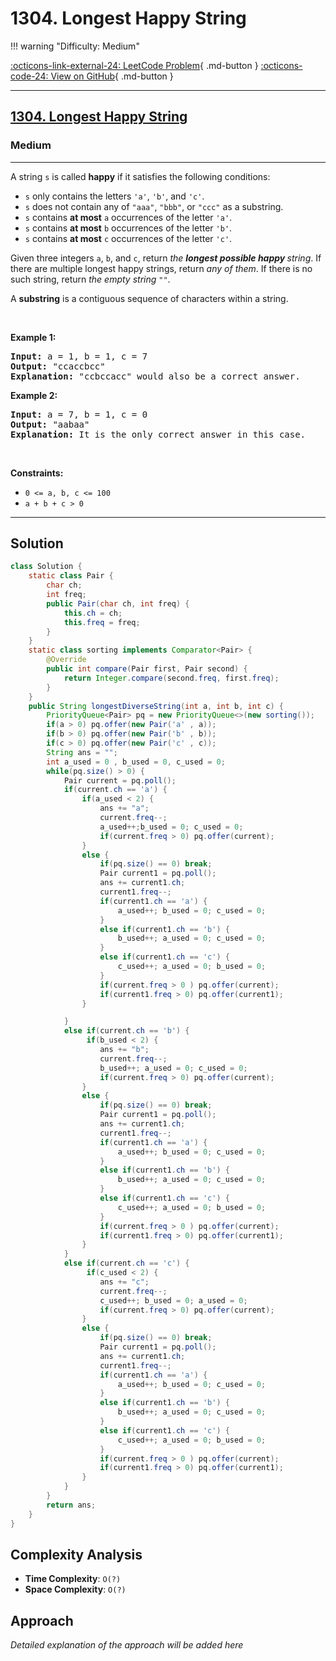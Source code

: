 # 1304. Longest Happy String

!!! warning "Difficulty: Medium"

[:octicons-link-external-24: LeetCode Problem](https://leetcode.com/problems/longest-happy-string/){ .md-button }
[:octicons-code-24: View on GitHub](https://github.com/RAJ8664/Leetcode/tree/master/1304-longest-happy-string){ .md-button }

---

<h2><a href="https://leetcode.com/problems/longest-happy-string">1304. Longest Happy String</a></h2><h3>Medium</h3><hr><p>A string <code>s</code> is called <strong>happy</strong> if it satisfies the following conditions:</p>

<ul>
	<li><code>s</code> only contains the letters <code>&#39;a&#39;</code>, <code>&#39;b&#39;</code>, and <code>&#39;c&#39;</code>.</li>
	<li><code>s</code> does not contain any of <code>&quot;aaa&quot;</code>, <code>&quot;bbb&quot;</code>, or <code>&quot;ccc&quot;</code> as a substring.</li>
	<li><code>s</code> contains <strong>at most</strong> <code>a</code> occurrences of the letter <code>&#39;a&#39;</code>.</li>
	<li><code>s</code> contains <strong>at most</strong> <code>b</code> occurrences of the letter <code>&#39;b&#39;</code>.</li>
	<li><code>s</code> contains <strong>at most</strong> <code>c</code> occurrences of the letter <code>&#39;c&#39;</code>.</li>
</ul>

<p>Given three integers <code>a</code>, <code>b</code>, and <code>c</code>, return <em>the <strong>longest possible happy </strong>string</em>. If there are multiple longest happy strings, return <em>any of them</em>. If there is no such string, return <em>the empty string </em><code>&quot;&quot;</code>.</p>

<p>A <strong>substring</strong> is a contiguous sequence of characters within a string.</p>

<p>&nbsp;</p>
<p><strong class="example">Example 1:</strong></p>

<pre>
<strong>Input:</strong> a = 1, b = 1, c = 7
<strong>Output:</strong> &quot;ccaccbcc&quot;
<strong>Explanation:</strong> &quot;ccbccacc&quot; would also be a correct answer.
</pre>

<p><strong class="example">Example 2:</strong></p>

<pre>
<strong>Input:</strong> a = 7, b = 1, c = 0
<strong>Output:</strong> &quot;aabaa&quot;
<strong>Explanation:</strong> It is the only correct answer in this case.
</pre>

<p>&nbsp;</p>
<p><strong>Constraints:</strong></p>

<ul>
	<li><code>0 &lt;= a, b, c &lt;= 100</code></li>
	<li><code>a + b + c &gt; 0</code></li>
</ul>


---

## Solution

```java
class Solution {
    static class Pair {
        char ch;
        int freq;
        public Pair(char ch, int freq) {
            this.ch = ch;
            this.freq = freq;
        }
    }
    static class sorting implements Comparator<Pair> {
        @Override
        public int compare(Pair first, Pair second) {
            return Integer.compare(second.freq, first.freq);
        }
    }
    public String longestDiverseString(int a, int b, int c) {
        PriorityQueue<Pair> pq = new PriorityQueue<>(new sorting());
        if(a > 0) pq.offer(new Pair('a' , a));
        if(b > 0) pq.offer(new Pair('b' , b));
        if(c > 0) pq.offer(new Pair('c' , c));
        String ans = "";
        int a_used = 0 , b_used = 0, c_used = 0;
        while(pq.size() > 0) {
            Pair current = pq.poll();
            if(current.ch == 'a') {
                if(a_used < 2) {
                    ans += "a";
                    current.freq--;
                    a_used++;b_used = 0; c_used = 0;
                    if(current.freq > 0) pq.offer(current);
                }
                else {
                    if(pq.size() == 0) break;
                    Pair current1 = pq.poll();
                    ans += current1.ch;
                    current1.freq--;
                    if(current1.ch == 'a') {
                        a_used++; b_used = 0; c_used = 0;
                    }
                    else if(current1.ch == 'b') {
                        b_used++; a_used = 0; c_used = 0;
                    }
                    else if(current1.ch == 'c') {
                        c_used++; a_used = 0; b_used = 0;
                    }
                    if(current.freq > 0 ) pq.offer(current);
                    if(current1.freq > 0) pq.offer(current1);
                }

            }
            else if(current.ch == 'b') {
                 if(b_used < 2) {
                    ans += "b";
                    current.freq--;
                    b_used++; a_used = 0; c_used = 0;
                    if(current.freq > 0) pq.offer(current);
                }
                else {
                    if(pq.size() == 0) break;
                    Pair current1 = pq.poll();
                    ans += current1.ch;
                    current1.freq--;
                    if(current1.ch == 'a') {
                        a_used++; b_used = 0; c_used = 0;
                    }
                    else if(current1.ch == 'b') {
                        b_used++; a_used = 0; c_used = 0;
                    }
                    else if(current1.ch == 'c') {
                        c_used++; a_used = 0; b_used = 0;
                    }
                    if(current.freq > 0 ) pq.offer(current);
                    if(current1.freq > 0) pq.offer(current1);
                }
            }
            else if(current.ch == 'c') {
                 if(c_used < 2) {
                    ans += "c";
                    current.freq--;
                    c_used++; b_used = 0; a_used = 0;
                    if(current.freq > 0) pq.offer(current);
                }
                else {
                    if(pq.size() == 0) break;
                    Pair current1 = pq.poll();
                    ans += current1.ch;
                    current1.freq--;
                    if(current1.ch == 'a') {
                        a_used++; b_used = 0; c_used = 0;
                    }
                    else if(current1.ch == 'b') {
                        b_used++; a_used = 0; c_used = 0;
                    }
                    else if(current1.ch == 'c') {
                        c_used++; a_used = 0; b_used = 0;
                    }
                    if(current.freq > 0 ) pq.offer(current);
                    if(current1.freq > 0) pq.offer(current1);
                }
            }
        }
        return ans;
    }
}
```

## Complexity Analysis

- **Time Complexity**: `O(?)`
- **Space Complexity**: `O(?)`

## Approach

*Detailed explanation of the approach will be added here*

